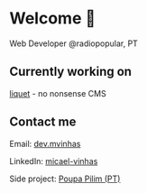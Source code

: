# Welcome 👋

Web Developer @radiopopular, PT


## Currently working on

[liquet](https://github.com/MVinhas/liquet) - no nonsense CMS

## Contact me

Email: [dev.mvinhas](mailto:dev.mvinhas@gmail.com)

LinkedIn: [micael-vinhas](https://www.linkedin.com/in/micael-vinhas-74bab1112)

Side project: [Poupa Pilim (PT)](https://www.poupapilim.com)
